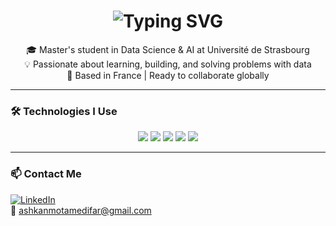 <h1 align="center">
  <img src="https://readme-typing-svg.demolab.com?font=Fira+Code&size=24&pause=1000&center=true&width=500&lines=Hi%2C+I'm+Ashkan+Motamedifar!;Master's+Student+in+Data+Science+%26+AI;Open+to+opportunities+worldwide+%F0%9F%8C%8D" alt="Typing SVG" />
</h1>

<p align="center">
🎓 Master's student in Data Science & AI at Université de Strasbourg  
<br>💡 Passionate about learning, building, and solving problems with data  
<br>📍 Based in France | Ready to collaborate globally  
</p>

---

### 🛠 Technologies I Use

<p align="center">
  <img src="https://img.shields.io/badge/Python-3670A0?style=for-the-badge&logo=python&logoColor=white" />
  <img src="https://img.shields.io/badge/Linux-FCC624?style=for-the-badge&logo=linux&logoColor=black" />
  <img src="https://img.shields.io/badge/C-00599C?style=for-the-badge&logo=c&logoColor=white" />
  <img src="https://img.shields.io/badge/Numpy-013243?style=for-the-badge&logo=numpy&logoColor=white" />
  <img src="https://img.shields.io/badge/Pandas-150458?style=for-the-badge&logo=pandas&logoColor=white" />
</p>

---

### 📫 Contact Me

[![LinkedIn](https://img.shields.io/badge/LinkedIn-ashkan--motamedifar-blue?logo=linkedin)](https://linkedin.com/in/ashkan-motamedifar)  
📧 ashkanmotamedifar@gmail.com
